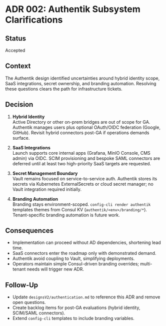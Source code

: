 # ADR 002: Authentik Subsystem Clarifications

## Status
Accepted

## Context
The Authentik design identified uncertainties around hybrid identity scope, SaaS integrations, secret ownership, and branding automation. Resolving these questions clears the path for infrastructure tickets.

## Decision
1. **Hybrid Identity**  
   Active Directory or other on-prem bridges are out of scope for GA. Authentik manages users plus optional OAuth/OIDC federation (Google, GitHub). Revisit hybrid connectors post-GA if operations demands surface.

2. **SaaS Integrations**  
   Launch supports core internal apps (Grafana, MinIO Console, CMS admin) via OIDC. SCIM provisioning and bespoke SAML connectors are deferred until at least two high-priority SaaS targets are requested.

3. **Secret Management Boundary**  
   Vault remains focused on service-to-service auth. Authentik stores its secrets via Kubernetes ExternalSecrets or cloud secret manager; no Vault integration required initially.

4. **Branding Automation**  
   Branding stays environment-scoped. `config-cli render authentik` templates themes from Consul KV (`authentik/<env>/branding/*`). Tenant-specific branding automation is future work.

## Consequences
- Implementation can proceed without AD dependencies, shortening lead time.
- SaaS connectors enter the roadmap only with demonstrated demand.
- Authentik avoid coupling to Vault, simplifying deployments.
- Operators maintain simple Consul-driven branding overrides; multi-tenant needs will trigger new ADR.

## Follow-Up
- Update `designsV2/authentication.md` to reference this ADR and remove open questions.
- Create backlog items for post-GA evaluations (hybrid identity, SCIM/SAML connectors).
- Extend `config-cli` templates to include branding variables.
